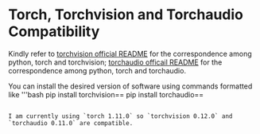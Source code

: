 # Torch, Torchvision and Torchaudio Compatibility

Kindly refer to [torchvision official README](https://github.com/pytorch/vision/blob/main/README.rst) for the correspondence among python, torch and torchvision; [torchaudio officail README](https://github.com/pytorch/audio/blob/main/README.md) for the correspondence among python, torch and torchaudio.

You can install the desired version of software using commands formatted like
'''bash
pip install torchvision==<version>
pip install torchaudio==<version>
```
  
I am currently using `torch 1.11.0` so `torchvision 0.12.0` and `torchaudio 0.11.0` are compatible.
